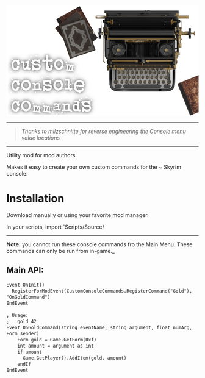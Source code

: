 ![Custom Console Commands](Images/Logo.png)

---

> _Thanks to milzschnitte for reverse engineering the Console menu value locations_

---

Utility mod for mod authors.

Makes it easy to create your own custom commands for the ~ Skyrim console.

# Installation

Download manually or using your favorite mod manager.

In your scripts, import `Scripts/Source/

---

**Note:** you cannot run these console commands fro the Main Menu. These commands can only be run from in-game._






## Main API:

```psc
Event OnInit()
  RegisterForModEvent(CustomConsoleCommands.RegisterCommand("Gold"), "OnGoldCommand")
EndEvent

; Usage:
;   gold 42
Event OnGoldCommand(string eventName, string argument, float numArg, Form sender)
    Form gold = Game.GetForm(0xf)
    int amount = argument as int
    if amount
      Game.GetPlayer().AddItem(gold, amount)
    endIf
EndEvent
```
